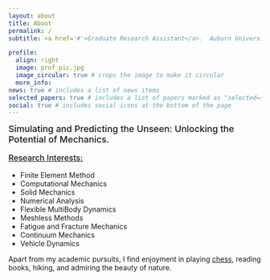```yaml
---
layout: about
title: About
permalink: /
subtitle: <a href='#'>Graduate Research Assistant</a>.  Auburn University.  Auburn. AL.  USA

profile:
  align: right
  image: prof_pic.jpg
  image_circular: true # crops the image to make it circular
  more_info: 
news: true # includes a list of news items
selected_papers: true # includes a list of papers marked as "selected={true}"
social: true # includes social icons at the bottom of the page
---
```


<div style="font-size: 1.28em; font-weight:500;">Simulating and Predicting the Unseen: Unlocking the Potential of Mechanics. </div> 
<p></p>
<div>
  <div>
    <p style="font-size: 1.15em; font-weight:500;text-decoration: underline;">Research Interests:</p>
    <ul class="research-interests">
      <li class="research"><i class="fa-solid fa-check-circle" style="color: #05a9a9;"></i>Finite Element Method </li>
      <li class="research"><i class="fa-solid fa-check-circle" style=" color: #05a9a9;"></i>Computational Mechanics</li>
      <li class="research"><i class="fa-solid fa-check-circle" style=" color: #05a9a9;"></i>Solid Mechanics</li>
      <li class="research"><i class="fa-solid fa-check-circle" style=" color: #05a9a9;"></i>Numerical Analysis</li>
      <li class="research"><i class="fa-solid fa-check-circle" style=" color: #05a9a9;"></i>Flexible MultiBody Dynamics</li>
      <li class="research"><i class="fa-solid fa-check-circle" style=" color: #05a9a9;"></i>Meshless Methods</li>
      <li class="research"><i class="fa-solid fa-check-circle" style=" color: #05a9a9;"></i>Fatigue and Fracture Mechanics</li>
      <li class="research"><i class="fa-solid fa-check-circle" style=" color: #05a9a9;"></i>Continuum Mechanics</li>
      <li class="research"><i class="fa-solid fa-check-circle" style=" color: #05a9a9;"></i>Vehicle Dynamics</li>
    </ul>
  </div>
  <p>Apart from my academic pursuits, I find enjoyment in playing <a href="https://lichess.org/@/EngagedKnight"
      target="_blank">chess</a>, reading books, hiking, and admiring the beauty of nature.</p>
</div>